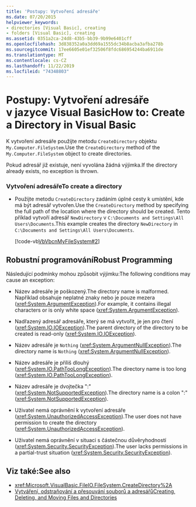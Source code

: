 ```yaml
---
title: 'Postupy: Vytvoření adresáře'
ms.date: 07/20/2015
helpviewer_keywords:
- directories [Visual Basic], creating
- folders [Visual Basic], creating
ms.assetid: 0351a2ca-24d8-43b5-bb39-9b99e6401cff
ms.openlocfilehash: 3d838352a0a3dd69a1555dc34b8acba3afba278b
ms.sourcegitcommit: 17ee6605e01ef32506f8fdc686954244ba6911de
ms.translationtype: MT
ms.contentlocale: cs-CZ
ms.lasthandoff: 11/22/2019
ms.locfileid: "74348803"
---
```

# <a name="how-to-create-a-directory-in-visual-basic"></a><span data-ttu-id="be63d-102">Postupy: Vytvoření adresáře v jazyce Visual Basic</span><span class="sxs-lookup"><span data-stu-id="be63d-102">How to: Create a Directory in Visual Basic</span></span>

<span data-ttu-id="be63d-103">K vytvoření adresáře použijte metodu `CreateDirectory` objektu `My.Computer.FileSystem`.</span><span class="sxs-lookup"><span data-stu-id="be63d-103">Use the `CreateDirectory` method of the `My.Computer.FileSystem` object to create directories.</span></span>  
  
 <span data-ttu-id="be63d-104">Pokud adresář již existuje, není vyvolána žádná výjimka.</span><span class="sxs-lookup"><span data-stu-id="be63d-104">If the directory already exists, no exception is thrown.</span></span>  
  
### <a name="to-create-a-directory"></a><span data-ttu-id="be63d-105">Vytvoření adresáře</span><span class="sxs-lookup"><span data-stu-id="be63d-105">To create a directory</span></span>  
  
- <span data-ttu-id="be63d-106">Použijte metodu `CreateDirectory` zadáním úplné cesty k umístění, kde má být adresář vytvořen.</span><span class="sxs-lookup"><span data-stu-id="be63d-106">Use the `CreateDirectory` method by specifying the full path of the location where the directory should be created.</span></span> <span data-ttu-id="be63d-107">Tento příklad vytvoří adresář `NewDirectory` v `C:\Documents and Settings\All Users\Documents`.</span><span class="sxs-lookup"><span data-stu-id="be63d-107">This example creates the directory `NewDirectory` in `C:\Documents and Settings\All Users\Documents`.</span></span>  
  
     [!code-vb[VbVbcnMyFileSystem#2](~/samples/snippets/visualbasic/VS_Snippets_VBCSharp/VbVbcnMyFileSystem/VB/Class1.vb#2)]  
  
## <a name="robust-programming"></a><span data-ttu-id="be63d-108">Robustní programování</span><span class="sxs-lookup"><span data-stu-id="be63d-108">Robust Programming</span></span>  

 <span data-ttu-id="be63d-109">Následující podmínky mohou způsobit výjimku:</span><span class="sxs-lookup"><span data-stu-id="be63d-109">The following conditions may cause an exception:</span></span>  
  
- <span data-ttu-id="be63d-110">Název adresáře je poškozený.</span><span class="sxs-lookup"><span data-stu-id="be63d-110">The directory name is malformed.</span></span> <span data-ttu-id="be63d-111">Například obsahuje neplatné znaky nebo je pouze mezera (<xref:System.ArgumentException>).</span><span class="sxs-lookup"><span data-stu-id="be63d-111">For example, it contains illegal characters or is only white space (<xref:System.ArgumentException>).</span></span>  
  
- <span data-ttu-id="be63d-112">Nadřazený adresář adresáře, který se má vytvořit, je jen pro čtení (<xref:System.IO.IOException>).</span><span class="sxs-lookup"><span data-stu-id="be63d-112">The parent directory of the directory to be created is read-only (<xref:System.IO.IOException>).</span></span>  
  
- <span data-ttu-id="be63d-113">Název adresáře je `Nothing` (<xref:System.ArgumentNullException>).</span><span class="sxs-lookup"><span data-stu-id="be63d-113">The directory name is `Nothing` (<xref:System.ArgumentNullException>).</span></span>  
  
- <span data-ttu-id="be63d-114">Název adresáře je příliš dlouhý (<xref:System.IO.PathTooLongException>).</span><span class="sxs-lookup"><span data-stu-id="be63d-114">The directory name is too long (<xref:System.IO.PathTooLongException>).</span></span>  
  
- <span data-ttu-id="be63d-115">Název adresáře je dvojtečka ":" (<xref:System.NotSupportedException>).</span><span class="sxs-lookup"><span data-stu-id="be63d-115">The directory name is a colon ":" (<xref:System.NotSupportedException>).</span></span>  
  
- <span data-ttu-id="be63d-116">Uživatel nemá oprávnění k vytvoření adresáře (<xref:System.UnauthorizedAccessException>).</span><span class="sxs-lookup"><span data-stu-id="be63d-116">The user does not have permission to create the directory (<xref:System.UnauthorizedAccessException>).</span></span>  
  
- <span data-ttu-id="be63d-117">Uživatel nemá oprávnění v situaci s částečnou důvěryhodností (<xref:System.Security.SecurityException>).</span><span class="sxs-lookup"><span data-stu-id="be63d-117">The user lacks permissions in a partial-trust situation (<xref:System.Security.SecurityException>).</span></span>  
  
## <a name="see-also"></a><span data-ttu-id="be63d-118">Viz také:</span><span class="sxs-lookup"><span data-stu-id="be63d-118">See also</span></span>

- <xref:Microsoft.VisualBasic.FileIO.FileSystem.CreateDirectory%2A>
- [<span data-ttu-id="be63d-119">Vytváření, odstraňování a přesouvání souborů a adresářů</span><span class="sxs-lookup"><span data-stu-id="be63d-119">Creating, Deleting, and Moving Files and Directories</span></span>](../../../../visual-basic/developing-apps/programming/drives-directories-files/creating-deleting-and-moving-files-and-directories.md)
